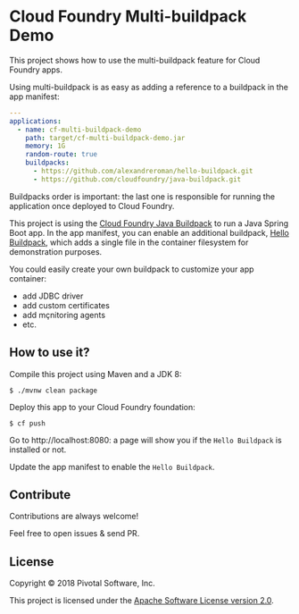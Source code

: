 # Cloud Foundry Multi-buildpack Demo

This project shows how to use the multi-buildpack feature for
Cloud Foundry apps.

Using multi-buildpack is as easy as adding a reference to a buildpack
in the app manifest:

```yaml
---
applications:
  - name: cf-multi-buildpack-demo
    path: target/cf-multi-buildpack-demo.jar
    memory: 1G
    random-route: true
    buildpacks:
      - https://github.com/alexandreroman/hello-buildpack.git
      - https://github.com/cloudfoundry/java-buildpack.git

```

Buildpacks order is important: the last one is responsible for
running the application once deployed to Cloud Foundry.

This project is using the
[Cloud Foundry Java Buildpack](https://github.com/cloudfoundry/java-buildpack)
to run a Java Spring Boot app. In the app manifest, you can enable an additional
buildpack, [Hello Buildpack](https://github.com/alexandreroman/hello-buildpack),
which adds a single file in the container filesystem for demonstration purposes.

You could easily create your own buildpack to customize your app container:
 - add JDBC driver
 - add custom certificates
 - add mçnitoring agents
 - etc.

## How to use it?

Compile this project using Maven and a JDK 8:
```shell
$ ./mvnw clean package
```

Deploy this app to your Cloud Foundry foundation:
```shell
$ cf push
```

Go to http://localhost:8080:
a page will show you if the `Hello Buildpack` is installed or not.

Update the app manifest to enable the `Hello Buildpack`.

## Contribute

Contributions are always welcome!

Feel free to open issues & send PR.

## License

Copyright &copy; 2018 Pivotal Software, Inc.

This project is licensed under the [Apache Software License version 2.0](https://www.apache.org/licenses/LICENSE-2.0).
